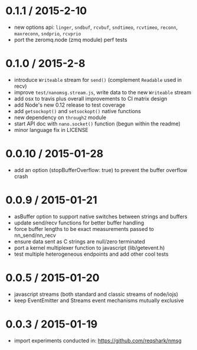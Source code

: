 0.1.1 / 2015-2-10
==================

* new options api: `linger`, `sndbuf`, `rcvbuf`, `sndtimeo`, `rcvtimeo`, `reconn`, `maxreconn`, `sndprio`, `rcvprio`
* port the zeromq.node (zmq module) perf tests

0.1.0 / 2015-2-8
==================

* introduce `Writeable` stream for `send()` (complement `Readable` used in recv)
* improve `test/nanomsg.stream.js`, write data to the new `Writeable` stream
* add osx to travis plus overall improvements to CI matrix design
* add Node's new 0.12 release to test coverage
* add `getsockopt()` and `setsockopt()` native functions
* new dependency on `through2` module
* start API doc with `nano.socket()` function (begun within the readme)
* minor language fix in LICENSE

0.0.10 / 2015-01-28
==================

* add an option (stopBufferOverflow: true) to prevent the buffer overflow crash

0.0.9 / 2015-01-21
==================

 * asBuffer option to support native switches between strings and buffers
 * update send/recv functions for better buffer handling
 * force buffer lengths to be exact measurements passed to nn_send/nn_recv
 * ensure data sent as C strings are null/zero terminated
 * port a kernel multiplexer function to javascript (lib/getevent.h)
 * test multiple heterogeneous endpoints and add other cool tests

0.0.5 / 2015-01-20
==================

 * javascript streams (both standard and classic streams of node/iojs)
 * keep EventEmitter and Streams event mechanisms mutually exclusive

0.0.3 / 2015-01-19
==================

  * import experiments conducted in: https://github.com/reqshark/nmsg
